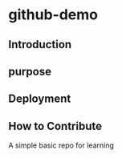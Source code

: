 # github-demo
## Introduction
## purpose
## Deployment
## How to Contribute
A simple basic repo for learning
